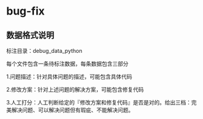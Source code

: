 # bug-fix

## 数据格式说明
<p>标注目录：debug_data_python</p>
<p>每个文件包含一条待标注数据，每条数据包含三部分</p>
<p>1.问题描述：针对具体问题的描述，可能包含具体代码</p>
<p>2.修改方案：针对上述问题的解决方案，可能包含修复代码</p>
<p>3.人工打分：人工判断给定的『修改方案和修复代码』是否是对的。给出三档：完美解决问题、可以解决问题但有瑕疵、不能解决问题。</p>

